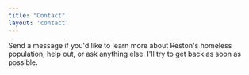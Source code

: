 ```yaml
---
title: "Contact"
layout: 'contact'
---
```


Send a message if you'd like to learn more about Reston's homeless population, help out, or ask anything else. I'll try to get back as soon as possible.